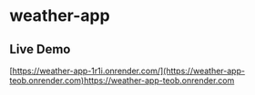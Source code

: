 # weather-app

## Live Demo
[https://weather-app-1r1i.onrender.com/](https://weather-app-teob.onrender.com)https://weather-app-teob.onrender.com
